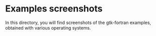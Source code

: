 # Examples screenshots

In this directory, you will find screenshots of the gtk-fortran examples, obtained with various operating systems.

